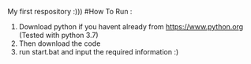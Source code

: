 My first respository :)))
#How To Run :
1. Download python if you havent already from https://www.python.org (Tested with python 3.7)
2. Then download the code 
3. run start.bat and input the required information :)
